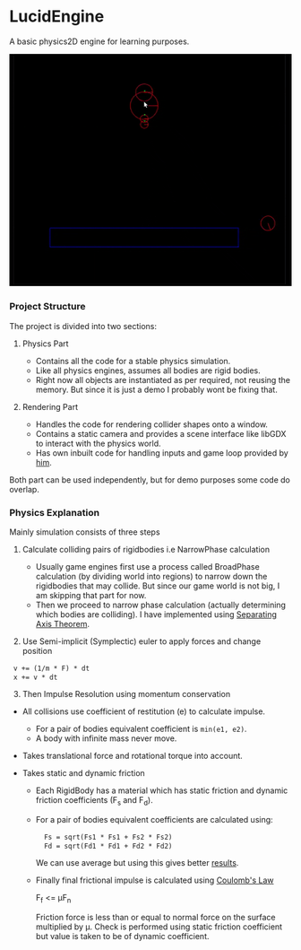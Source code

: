 # LucidEngine
A basic physics2D engine for learning purposes.

![](demo/output.gif)


### Project Structure
The project is divided into two sections:
1. Physics Part
    * Contains all the code for a stable physics simulation.
    * Like all physics engines, assumes all bodies are rigid bodies.
    * Right now all objects are instantiated as per required, not reusing the memory. But since
    it is just a demo I probably wont be fixing that.

2. Rendering Part
    * Handles the code for rendering collider shapes onto a window.
    * Contains a static camera and provides a scene interface like libGDX to interact with the physics world.
    * Has own inbuilt code for handling inputs and game loop provided by [him](https://github.com/ClickerMonkey).

Both part can be used independently, but for demo purposes some code do overlap.


### Physics Explanation
Mainly simulation consists of three steps

1. Calculate colliding pairs of rigidbodies i.e NarrowPhase calculation
    
    * Usually game engines first use a process called BroadPhase calculation (by dividing world into regions) to narrow down the
     rigidbodies that may collide. But since our game world is not big, I am skipping that part for now.
    * Then we proceed to narrow phase calculation (actually determining which bodies are colliding). I have implemented using
    [Separating Axis Theorem](https://gamedevelopment.tutsplus.com/tutorials/collision-detection-using-the-separating-axis-theorem--gamedev-169).

2. Use Semi-implicit (Symplectic) euler to apply forces and change position
```
 v += (1/m * F) * dt
 x += v * dt
```

3. Then Impulse Resolution using momentum conservation
 * All collisions use coefficient of restitution (e) to calculate impulse.
   
   - For a pair of bodies equivalent coefficient is `min(e1, e2)`.
   - A body with infinite mass never move.

 * Takes translational force and rotational torque into account.
 
 * Takes static and dynamic friction
 
    - Each RigidBody has a material which has static friction and dynamic friction
     coefficients (F<sub>s</sub> and F<sub>d</sub>).
    - For a pair of bodies equivalent coefficients are calculated using:
      ```
        Fs = sqrt(Fs1 * Fs1 + Fs2 * Fs2)
        Fd = sqrt(Fd1 * Fd1 + Fd2 * Fd2)
      ```
      We can use average but using this gives better [results](https://gamedevelopment.tutsplus.com/tutorials/how-to-create-a-custom-2d-physics-engine-friction-scene-and-jump-table--gamedev-7756).
    - Finally final frictional impulse is calculated using [Coulomb's Law](https://en.wikipedia.org/wiki/Friction#Dry_friction)
      
      F<sub>f</sub> <= μF<sub>n</sub>
      
      Friction force is less than or equal to normal force on the surface multiplied by μ.
      Check is performed using static friction coefficient but value is taken to be of dynamic
      coefficient.